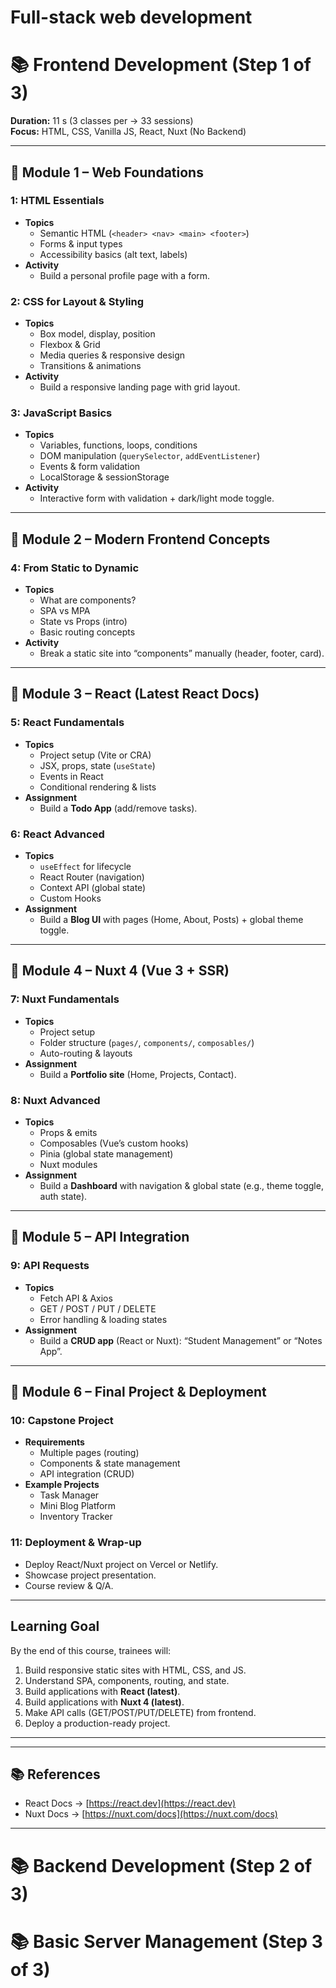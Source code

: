 # Full-stack web development

# 📚 Frontend Development (Step 1 of 3)

**Duration:** 11 s (3 classes per  → 33 sessions)  
**Focus:** HTML, CSS, Vanilla JS, React, Nuxt (No Backend)

---

## 📖 Module 1 – Web Foundations

###  1: HTML Essentials
- **Topics**
  - Semantic HTML (`<header> <nav> <main> <footer>`)
  - Forms & input types
  - Accessibility basics (alt text, labels)
- **Activity**
  - Build a personal profile page with a form.

###  2: CSS for Layout & Styling
- **Topics**
  - Box model, display, position
  - Flexbox & Grid
  - Media queries & responsive design
  - Transitions & animations
- **Activity**
  - Build a responsive landing page with grid layout.

###  3: JavaScript Basics
- **Topics**
  - Variables, functions, loops, conditions
  - DOM manipulation (`querySelector`, `addEventListener`)
  - Events & form validation
  - LocalStorage & sessionStorage
- **Activity**
  - Interactive form with validation + dark/light mode toggle.

---

## 📖 Module 2 – Modern Frontend Concepts

###  4: From Static to Dynamic
- **Topics**
  - What are components?
  - SPA vs MPA
  - State vs Props (intro)
  - Basic routing concepts
- **Activity**
  - Break a static site into “components” manually (header, footer, card).

---

## 📖 Module 3 – React (Latest React Docs)

###  5: React Fundamentals
- **Topics**
  - Project setup (Vite or CRA)
  - JSX, props, state (`useState`)
  - Events in React
  - Conditional rendering & lists
- **Assignment**
  - Build a **Todo App** (add/remove tasks).

###  6: React Advanced
- **Topics**
  - `useEffect` for lifecycle
  - React Router (navigation)
  - Context API (global state)
  - Custom Hooks
- **Assignment**
  - Build a **Blog UI** with pages (Home, About, Posts) + global theme toggle.

---

## 📖 Module 4 – Nuxt 4 (Vue 3 + SSR)

###  7: Nuxt Fundamentals
- **Topics**
  - Project setup
  - Folder structure (`pages/`, `components/`, `composables/`)
  - Auto-routing & layouts
- **Assignment**
  - Build a **Portfolio site** (Home, Projects, Contact).

###  8: Nuxt Advanced
- **Topics**
  - Props & emits
  - Composables (Vue’s custom hooks)
  - Pinia (global state management)
  - Nuxt modules
- **Assignment**
  - Build a **Dashboard** with navigation & global state (e.g., theme toggle, auth state).

---

## 📖 Module 5 – API Integration

###  9: API Requests
- **Topics**
  - Fetch API & Axios
  - GET / POST / PUT / DELETE
  - Error handling & loading states
- **Assignment**
  - Build a **CRUD app** (React or Nuxt): “Student Management” or “Notes App”.

---

## 📖 Module 6 – Final Project & Deployment

###  10: Capstone Project
- **Requirements**
  - Multiple pages (routing)
  - Components & state management
  - API integration (CRUD)
- **Example Projects**
  - Task Manager
  - Mini Blog Platform
  - Inventory Tracker

###  11: Deployment & Wrap-up
- Deploy React/Nuxt project on Vercel or Netlify.
- Showcase project presentation.
- Course review & Q/A.

---

## Learning Goal
By the end of this course, trainees will:
1. Build responsive static sites with HTML, CSS, and JS.  
2. Understand SPA, components, routing, and state.  
3. Build applications with **React (latest)**.  
4. Build applications with **Nuxt 4 (latest)**.  
5. Make API calls (GET/POST/PUT/DELETE) from frontend.  
6. Deploy a production-ready project.  

---
---

## 📚 References
- React Docs → [https://react.dev](https://react.dev)  
- Nuxt Docs → [https://nuxt.com/docs](https://nuxt.com/docs)  

---

# 📚 Backend Development (Step 2 of 3)
# 📚 Basic Server Management (Step 3 of 3)
